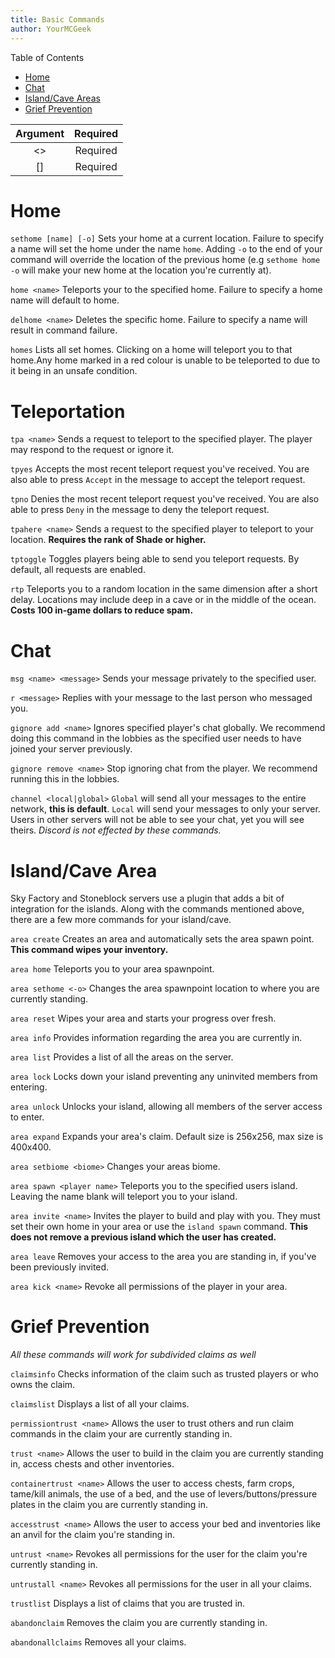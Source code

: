 ```yaml
---
title: Basic Commands
author: YourMCGeek
---
```


Table of Contents
- [Home](#home)
- [Chat](#chat)
- [Island/Cave Areas](#island/cave-area)
- [Grief Prevention](#grief-prevention)

| Argument 	| Required 	|
|:--------:	|:--------:	|
|    <>    	| Required 	|
|    []    	| Required 	|

# Home

``sethome [name] [-o]`` Sets your home at a current location. Failure to specify a name will set the home under the name ``home``. Adding ``-o`` to the end of your command will override the location of the previous home (e.g ``sethome home -o`` will make your new home at the location you're currently at).

``home <name>`` Teleports your to the specified home. Failure to specify a home name will default to home.

``delhome <name>`` Deletes the specific home. Failure to specify a name will result in command failure.

``homes`` Lists all set homes. Clicking on a home will teleport you to that home.Any home marked in a red colour is unable to be teleported to due to it being in an unsafe condition.

# Teleportation

``tpa <name>`` Sends a request to teleport to the specified player. The player may respond to the request or ignore it.

``tpyes`` Accepts the most recent teleport request you've received. You are also able to press ``Accept`` in the message to accept the teleport request.

``tpno`` Denies the most recent teleport request you've received. You are also able to press ``Deny`` in the message to deny the teleport request.

``tpahere <name>`` Sends a request to the specified player to teleport to your location. **Requires the rank of Shade or higher.**

``tptoggle`` Toggles players being able to send you teleport requests. By default, all requests are enabled. 

``rtp`` Teleports you to a random location in the same dimension after a short delay. Locations may include deep in a cave or in the middle of the ocean. **Costs 100 in-game dollars to reduce spam.**

# Chat

``msg <name> <message>`` Sends your message privately to the specified user.

``r <message>`` Replies with your message to the last person who messaged you. 

``gignore add <name>`` Ignores specified player's chat globally. We recommend doing this command in the lobbies as the specified user needs to have joined your server previously. 

``gignore remove <name>`` Stop ignoring chat from the player. We recommend running this in the lobbies. 

``channel <local|global>`` ``Global`` will send all your messages to the entire network, **this is default**. ``Local`` will send your messages to only your server. Users in other servers will not be able to see your chat, yet you will see theirs. *Discord is not effected by these commands.*

# Island/Cave Area

Sky Factory and Stoneblock servers use a plugin that adds a bit of integration for the islands. Along with the commands mentioned above, there are a few more commands for your island/cave.

``area create`` Creates an area and automatically sets the area spawn point. **This command wipes your inventory.**

``area home`` Teleports you to your area spawnpoint.

``area sethome <-o>`` Changes the area spawnpoint location to where you are currently standing.

``area reset`` Wipes your area and starts your progress over fresh.

``area info`` Provides information regarding the area you are currently in.

``area list`` Provides a list of all the areas on the server.

``area lock`` Locks down your island preventing any uninvited members from entering.

``area unlock`` Unlocks your island, allowing all members of the server access to enter.

``area expand`` Expands your area's claim. Default size is 256x256, max size is 400x400.

``area setbiome <biome>`` Changes your areas biome.

``area spawn <player name>`` Teleports you to the specified users island. Leaving the name blank will teleport you to your island.

``area invite <name>`` Invites the player to build and play with you. They must set their own home in your area or use the ``island spawn`` command. **This does not remove a previous island which the user has created.**

``area leave`` Removes your access to the area you are standing in, if you've been previously invited.

``area kick <name>`` Revoke all permissions of the player in your area. 

# Grief Prevention
*All these commands will work for subdivided claims as well*

``claimsinfo`` Checks information of the claim such as trusted players or who owns the claim.

``claimslist`` Displays a list of all your claims.

``permissiontrust <name>`` Allows the user to trust others and run claim commands in the claim your are currently standing in.

``trust <name>`` Allows the user to build in the claim you are currently standing in, access chests and other inventories.

``containertrust <name>`` Allows the user to access chests, farm crops, tame/kill animals, the use of a bed, and the use of levers/buttons/pressure plates in the claim you are currently standing in.

``accesstrust <name>`` Allows the user to access your bed and inventories like an anvil for the claim you're standing in.

``untrust <name>`` Revokes all permissions for the user for the claim you're currently standing in.

``untrustall <name>`` Revokes all permissions for the user in all your claims.

``trustlist`` Displays a list of claims that you are trusted in.

``abandonclaim`` Removes the claim you are currently standing in.

``abandonallclaims`` Removes all your claims.